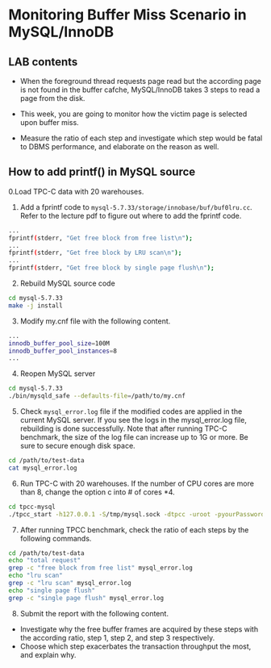 # Monitoring Buffer Miss Scenario in MySQL/InnoDB

## LAB contents
- When the foreground thread requests page read but the according page is not found in the buffer cafche, MySQL/InnoDB takes 3 steps to read a page from the disk.
 
- This week, you are going to monitor how the victim page is selected upon buffer miss. 
- Measure the ratio of each step and investigate which step would be fatal to DBMS performance, and elaborate on the reason as well.

## How to add printf() in MySQL source 
0.Load TPC-C data with 20 warehouses.

1. Add a fprintf code to ```mysql-5.7.33/storage/innobase/buf/buf0lru.cc```. Refer to the lecture pdf to figure out where to add the fprintf code.
```bash
...
fprintf(stderr, "Get free block from free list\n");
...
fprintf(stderr, "Get free block by LRU scan\n");
...
fprintf(stderr, "Get free block by single page flush\n");
```

2. Rebuild MySQL source code
```bash
cd mysql-5.7.33
make -j install
```

3. Modify my.cnf file with the following content.
```bash
...
innodb_buffer_pool_size=100M
innodb_buffer_pool_instances=8
...
```

4. Reopen MySQL server
```bash
cd mysql-5.7.33
./bin/mysqld_safe --defaults-file=/path/to/my.cnf
```

5. Check ```mysql_error.log``` file if the modified codes are applied in the current MySQL server. If you see the logs in the mysql_error.log file, rebuilding is done successfully. Note that after running TPC-C benchmark, the size of the log file can increase up to 1G or more. Be sure to secure enough disk space.
```bash
cd /path/to/test-data
cat mysql_error.log
```

6. Run TPC-C with 20 warehouses. If the number of CPU cores are more than 8, change the option c into # of cores *4.
```bash
cd tpcc-mysql
./tpcc_start -h127.0.0.1 -S/tmp/mysql.sock -dtpcc -uroot -pyourPassword -w20 -c8 -r10 -l1200

```

7. After running TPCC benchmark, check the ratio of each steps by the following commands.
```bash
cd /path/to/test-data
echo "total request" 
grep -c "free block from free list" mysql_error.log
echo "lru scan" 
grep -c "lru scan" mysql_error.log
echo "single page flush" 
grep -c "single page flush" mysql_error.log
```

8. Submit the report with the following content.
- Investigate why the free buffer frames are acquired by these steps with the according ratio, step 1, step 2, and step 3 respectively. 
- Choose which step exacerbates the transaction throughput the most, and explain why.

